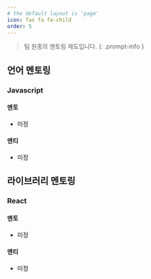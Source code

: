```yaml
---
# the default layout is 'page'
icon: fas fa fa-child
order: 5
---
```


> 팀 원종의 멘토링 제도입니다.
{: .prompt-info }

## 언어 멘토링

### Javascript

#### 멘토

- 미정

#### 멘티

- 미정

## 라이브러리 멘토링

### React

#### 멘토

- 미정

#### 멘티

- 미정

<script src="https://giscus.app/client.js"
        data-repo="hmmiii/teamwj"
        data-repo-id="R_kgDOK-Fzzw"
        data-category="mentoring"
        data-category-id="DIC_kwDOK-Fzz84CcBPO"
        data-mapping="pathname"
        data-strict="0"
        data-reactions-enabled="1"
        data-emit-metadata="0"
        data-input-position="bottom"
        data-theme="preferred_color_scheme"
        data-lang="ko"
        crossorigin="anonymous"
        async>
</script>
